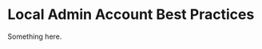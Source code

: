 [title]: # (Local Admin Account Best Practices)
[tags]: # (XXX)
[priority]: # (889)
# Local Admin Account Best Practices
Something here.
